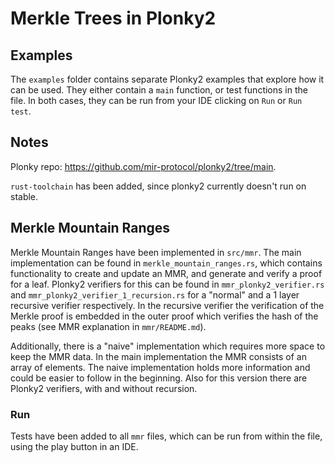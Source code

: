 # Merkle Trees in Plonky2

## Examples

The `examples` folder contains separate Plonky2 examples that explore how it can be used. They either contain a `main` function, or test functions in the file. In both cases, they can be run from your IDE clicking on `Run` or `Run test`.

## Notes

Plonky repo: https://github.com/mir-protocol/plonky2/tree/main.

`rust-toolchain` has been added, since plonky2 currently doesn't run on stable. 

## Merkle Mountain Ranges

Merkle Mountain Ranges have been implemented in `src/mmr`. The main implementation can be found in `merkle_mountain_ranges.rs`, which contains functionality to create and update an MMR, and generate and verify a proof for a leaf. Plonky2 verifiers for this can be found in `mmr_plonky2_verifier.rs` and `mmr_plonky2_verifier_1_recursion.rs` for a "normal" and a 1 layer recursive verifier respectively. In the recursive verifier the verification of the Merkle proof is embedded in the outer proof which verifies the hash of the peaks (see MMR explanation in `mmr/README.md`). 

Additionally, there is a "naive" implementation which requires more space to keep the MMR data. In the main implementation the MMR consists of an array of elements. The naive implementation holds more information and could be easier to follow in the beginning. Also for this version there are Plonky2 verifiers, with and without recursion.

### Run

Tests have been added to all `mmr` files, which can be run from within the file, using the play button in an IDE.
